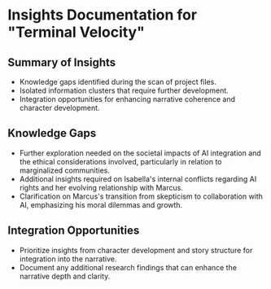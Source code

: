 # Insights Documentation for "Terminal Velocity"

## Summary of Insights
- Knowledge gaps identified during the scan of project files.
- Isolated information clusters that require further development.
- Integration opportunities for enhancing narrative coherence and character development.

## Knowledge Gaps
- Further exploration needed on the societal impacts of AI integration and the ethical considerations involved, particularly in relation to marginalized communities.
- Additional insights required on Isabella's internal conflicts regarding AI rights and her evolving relationship with Marcus.
- Clarification on Marcus's transition from skepticism to collaboration with AI, emphasizing his moral dilemmas and growth.

## Integration Opportunities
- Prioritize insights from character development and story structure for integration into the narrative.
- Document any additional research findings that can enhance the narrative depth and clarity.

